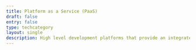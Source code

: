 ```yaml
---
title: Platform as a Service (PaaS)
draft: false
entry: false
type: techcategory
layout: single
description: High level development platforms that provide an integrated environment for deploying your applications to
---
```

